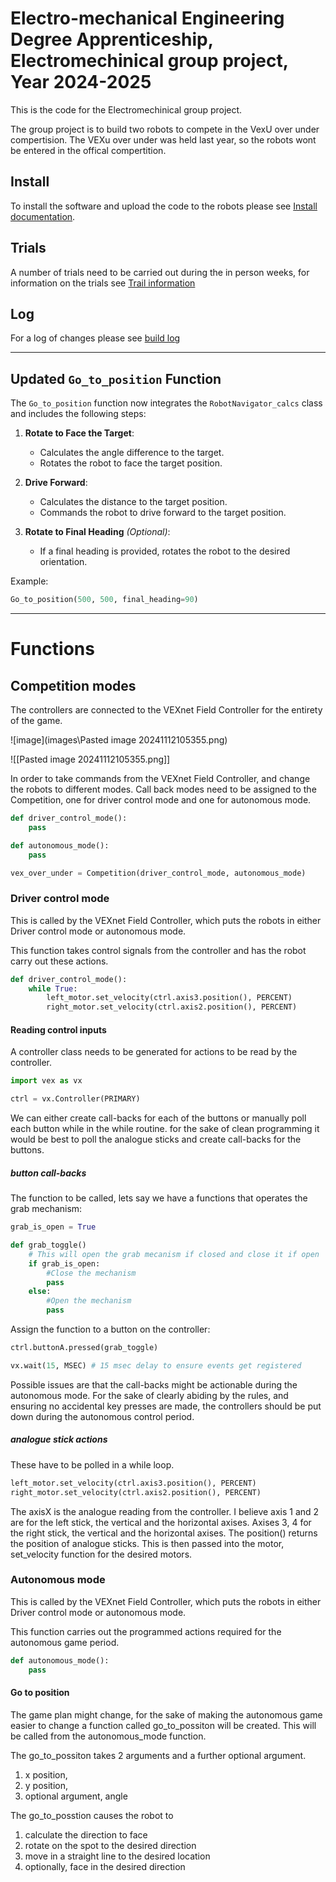 # Electro-mechanical Engineering Degree Apprenticeship, Electromechinical group project, Year 2024-2025

This is the code for the Electromechinical group project.

The group project is to build two robots to compete in the VexU over under compertision. The VEXu over under was held last year, so the robots wont be entered in the offical compertition.

## Install

To install the software and upload the code to the robots please see [Install documentation](Install.md).

## Trials

A number of trials need to be carried out during the in person weeks, for information on the trials see [Trail information](Trials.md)

## Log

For a log of changes please see [build log](Log.md)

---

## Updated `Go_to_position` Function
The `Go_to_position` function now integrates the `RobotNavigator_calcs` class and includes the following steps:
1. **Rotate to Face the Target**:
    - Calculates the angle difference to the target.
    - Rotates the robot to face the target position.

2. **Drive Forward**:
    - Calculates the distance to the target position.
    - Commands the robot to drive forward to the target position.

3. **Rotate to Final Heading** *(Optional)*:
    - If a final heading is provided, rotates the robot to the desired orientation.

Example:
```python
Go_to_position(500, 500, final_heading=90)

```



---

# Functions

## Competition modes

The controllers are connected to the VEXnet Field Controller for the entirety of the game.

![image](images\Pasted image 20241112105355.png)

![[Pasted image 20241112105355.png]]

In order to take commands from the VEXnet Field Controller, and change the robots to different modes. Call back modes need to be assigned to the Competition, one for driver control mode and one for autonomous mode.

```python
def driver_control_mode():
    pass

def autonomous_mode():
    pass

vex_over_under = Competition(driver_control_mode, autonomous_mode)
```
### Driver control mode

This is called by the VEXnet Field Controller, which puts the robots in either Driver control mode or autonomous mode.

This function takes control signals from the controller and has the robot carry out these actions.

```python
def driver_control_mode():
	while True:
	    left_motor.set_velocity(ctrl.axis3.position(), PERCENT)
		right_motor.set_velocity(ctrl.axis2.position(), PERCENT)
```

#### Reading control inputs

A controller class needs to be generated for actions to be read by the controller.

```python
import vex as vx

ctrl = vx.Controller(PRIMARY)
```

We can either create call-backs for each of the buttons or manually poll each button while in the while routine. for the sake of clean programming it would be best to poll the analogue sticks and create call-backs for the buttons.

##### button call-backs

The function to be called, lets say we have a functions that operates the grab mechanism:

```python
grab_is_open = True

def grab_toggle()
	# This will open the grab mecanism if closed and close it if open
	if grab_is_open:
		#Close the mechanism
		pass
	else:
		#Open the mechanism
		pass
```

Assign the function to a button on the controller:

```python
ctrl.buttonA.pressed(grab_toggle)

vx.wait(15, MSEC) # 15 msec delay to ensure events get registered
```

Possible issues are that the call-backs might be actionable during the autonomous mode. For the sake of clearly abiding by the rules, and ensuring no accidental key presses are made, the controllers should be put down during the autonomous control period.

##### analogue stick actions

These have to be polled in a while loop.

```python
left_motor.set_velocity(ctrl.axis3.position(), PERCENT)
right_motor.set_velocity(ctrl.axis2.position(), PERCENT)
```

The axisX is the analogue reading from the controller. I believe axis 1 and 2 are for the left stick, the vertical and the horizontal axises. Axises 3, 4 for the right stick, the vertical and the horizontal axises. The position() returns the position of analogue sticks. This is then passed into the motor, set_velocity function for the desired motors.

### Autonomous mode

This is called by the VEXnet Field Controller, which puts the robots in either Driver control mode or autonomous mode.

This function carries out the programmed actions required for the autonomous game period.

```python
def autonomous_mode():
	pass
```

#### Go to position

The game plan might change, for the sake of making the autonomous game easier to change a function called go_to_possiton will be created. This will be called from the autonomous_mode function.

The go_to_possiton takes 2 arguments and a further optional argument. 
1. x position,
2. y position,
3. optional argument, angle

The go_to_posstion causes the robot to

1. calculate the direction to face
2. rotate on the spot to the desired direction
3. move in a straight line to the desired location
4. optionally, face in the desired direction
